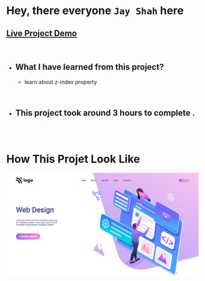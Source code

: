 # Hey, there everyone `Jay Shah` here

## [Live Project Demo](https://web-design-landing-page-xi.vercel.app/)

<br>

- ## What I have learned from this project?
    - learn about z-index property
    
<br>

- ## This project took around 3 hours to complete .
<br>
<br>

# How This Projet Look Like
![Cloud](./images/project-8.png)